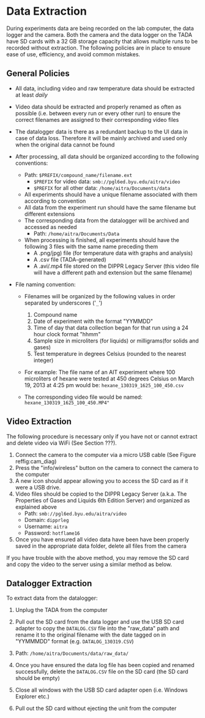 # Data Extraction

During experiments data are being recorded on the lab computer, the data logger and the camera. Both the camera and the data logger on the TADA have SD cards with a 32 GB storage capacity that allows multiple runs to be recorded without extraction. The following policies are in place to ensure ease of use, efficiency, and avoid common mistakes.

## General Policies

- All data, including video and raw temperature data should be extracted at least *daily*

- Video data should be extracted and properly renamed as often as  possible (i.e. between every run or every other run) to ensure the correct filenames are assigned to their corresponding video files

- The datalogger data is there as a redundant backup to the UI data in case of data loss. Therefore it will be mainly archived and used only when the  original data cannot be found

- After processing, all data should be organized according to the following conventions:
  - Path: `$PREFIX/compound_name/filename.ext`
    - `$PREFIX` for video data: `smb://pgl6ed.byu.edu/aitra/video`
    - `$PREFIX` for all other data: `/home/aitra/Documents/data`
  - All experiments should have a unique filename associated with them according to convention
  - All data from the experiment run should have the same filename but different extensions
  - The corresponding data from the datalogger will be archived and accessed as needed
    - Path: `/home/aitra/Documents/Data`
  - When processing is finished, all experiments should have the following 3 files with the same name preceding them
    - A .png/jpg) file (for temperature data with graphs and analysis)
    - A .csv file (TADA-generated)
    - A .avi/.mp4 file stored on the DIPPR Legacy Server
      (this video file will have a different path and extension but 
      the same filename)
  
- File naming convention: 

  - Filenames will be organized by the following values in order separated by underscores ('`_`')
    1. Compound name
    2. Date of experiment with the format "YYMMDD"
    3. Time of day that data collection began for that run using a 24 hour clock format "hhmm"
    4. Sample size in microliters (for liquids) or milligrams(for solids and gases)
    5. Test temperature in degrees Celsius (rounded to the nearest integer)
  - For example: The file name of an AIT experiment where 100 microliters of hexane were tested at 450 degrees Celsius on March 19, 2013 at 4:25 pm would be: `hexane_130319_1625_100_450.csv`

  - The corresponding video file would be named: `hexane_130319_1625_100_450.MP4"`



## Video Extraction

The following procedure is necessary only if you have not or cannot extract and delete video via WiFi (See Section ???).

1. Connect the camera to the computer via a micro USB cable (See Figure reffig:cam_diag)
1. Press the "info/wireless" button on the camera to connect the camera to the computer
1. A new icon should appear allowing you to access the SD card as if it were a USB drive.
1. Video files should be copied to the DIPPR Legacy Server (a.k.a. The Properties of Gases and Liquids 6th Edition Server) and organized as explained above
   - Path: `smb://pgl6ed.byu.edu/aitra/video`
   - Domain: `dipprleg`
   - Username: `aitra`
   - Password: `hotflame16`
1. Once you have ensured all video data have been have been properly saved in the appropriate data folder, delete all files from the camera

If you have trouble with the above method, you may remove the SD card and copy the video to the server using a similar method as below.


## Datalogger Extraction

To extract data from the datalogger:

1. Unplug the TADA from the computer
1. Pull out the SD card from the data logger and use the USB SD card adapter to copy the `DATALOG.CSV` file into the "raw_data" path and rename it to the original filename with the date tagged on in "YYMMMDD" format (e.g. `DATALOG_130319.CSV`)
   
1. Path: `/home/aitra/Documents/data/raw_data/`
   
1. Once you have ensured the data log file has been copied and renamed successfully, delete the `DATALOG.CSV` file on the SD card (the SD card should be empty)
1. Close all windows with the USB SD card adapter open (i.e. Windows Explorer etc.)
1. Pull out the SD card without ejecting the unit from the computer